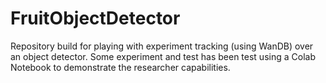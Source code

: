 # FruitObjectDetector
Repository build for playing with experiment tracking (using WanDB) over an object detector. Some experiment and test has been test using a Colab Notebook to demonstrate the researcher capabilities.
